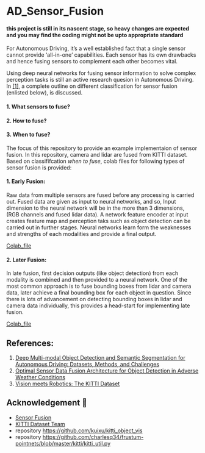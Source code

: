 # AD_Sensor_Fusion

#### this project is still in its nascent stage, so heavy changes are expected and you may find the coding might not be upto appropriate standard

For Autonomous Driving, it’s a well established fact that a single sensor cannot provide ‘all-in-one’ capabilities. Each sensor has its own drawbacks and hence fusing sensors to complement each other becomes vital. 
	
Using deep neural networks for fusing sensor information to solve complex perception tasks is still an active research quesion in Autonomous Driving. In [[1]](https://arxiv.org/pdf/1902.07830.pdf), a complete outline on different classification for sensor fusion (enlisted below), is discussed. 

#### 1. What sensors to fuse?
#### 2. How to fuse? 
#### 3. When to fuse? 

The focus of this repository to provide an example implementaion of sensor fusion. In this repository, camera and lidar are fused from KITTI dataset. Based on classififcation *when to fuse*, colab files for following types of sensor fusion is provided: 

#### 1. Early Fusion:
 
Raw data from multiple sensors are fused before any processing is carried out. Fused data are given as input to neural networks, and so, Input dimension to the neural network will be in the more than 3 dimensions, (RGB channels and fused lidar data). A network feature encoder at input creates feature map and perception taks such as object detection can be carried out in further stages. Neural networks learn form the weaknesses and strengths of each modalities and provide a final output. 

[Colab_file](./Kitti_Early_Sensor_fusion.ipynb)


#### 2. Later Fusion:

In late fusion, first decision outputs (like object detection) from each modality is combined and then provided to a neural network. One of the most common approach is to fuse bounding boxes from lidar and camera data, later achieve a final bounding box for each object in question. Since there is lots of advancement on detecting bounding boxes in lidar and camera data individually, this provides a head-start for implementing late fusion. 

[Colab_file](./Kitti_Late_Sensor_Fusion.ipynb)


## References:

1. [Deep Multi-modal Object Detection and Semantic Segmentation for Autonomous Driving: Datasets, Methods, and Challenges](https://arxiv.org/pdf/1902.07830.pdf)
2. [Optimal Sensor Data Fusion Architecture for Object Detection in Adverse Weather Conditions](https://arxiv.org/pdf/1807.02323.pdf)
3. [Vision meets Robotics: The KITTI Dataset](http://www.cvlibs.net/publications/Geiger2013IJRR.pdf)

## Acknowledgement :pray:
- [Sensor Fusion](https://github.com/Jeremy26/visual_fusion_course)
- [KITTI Dataset Team](http://www.cvlibs.net/datasets/kitti/)
- repository https://github.com/kuixu/kitti_object_vis
- repository https://github.com/charlesq34/frustum-pointnets/blob/master/kitti/kitti_util.py
